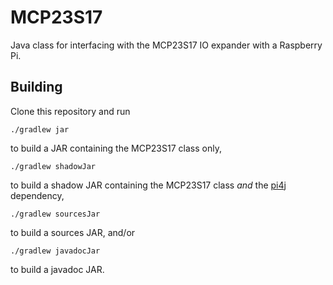 # MCP23S17
Java class for interfacing with the MCP23S17 IO expander with a Raspberry Pi.

## Building
Clone this repository and run

    ./gradlew jar
    
to build a JAR containing the MCP23S17 class only,

    ./gradlew shadowJar
    
to build a shadow JAR containing the MCP23S17 class *and* the
[pi4j](https://pi4j.com) dependency,

    ./gradlew sourcesJar
    
to build a sources JAR, and/or

    ./gradlew javadocJar
    
to build a javadoc JAR.
